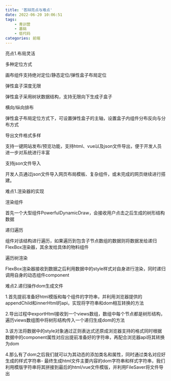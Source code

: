 ```yaml
---
title: '答辩亮点与难点'
date: 2022-06-20 10:06:51
tags: 
    - 青训营
    - 基础
    - 低代码
categories: 前端
---
```


亮点1.布局灵活

多种定位方式

画布组件支持绝对定位/静态定位/弹性盒子布局定位

弹性盒子深度无限

弹性盒子采用树状数据结构，支持无限向下生成子盒子

横向/纵向排布

弹性盒子布局定位方式下，可设置弹性盒子的主轴，设置盒子内组件分布反向与分布方式

导出文件格式多样

支持一键网站发布/预览功能，支持html、vue以及json文件导出，便于开发人员进一步对系统进行丰富

支持json文件导入

开发人员通过json文件导入网页布局模板、复杂组件，或未完成的网页继续进行搭建。


难点1.渲染器的实现

渲染组件

首先一个大型组件PowerfulDynamicDraw，会接收用户点击之后生成的树形结构数据

递归遍历

组件对该结构进行遍历，如果遍历到包含子节点数组的数据则将数据发给递归FlexBox渲染器，其余发给具体的物料组件

遍历树渲染

FlexBox渲染器接收到数据之后利用数据中的style样式对自身进行渲染，同时递归调用自身的动态组件component


难点2.递归操作dom生成文件

1.首先提前准备好html模版和每个组件的字符串，并利用浏览器提供的appendChild和innerHtml的api，实现将字符串和dom相互转换的方法

2.导出过程中exportHtml接收到一个views数组，数组中每个节点都是树形结构，遍历views数组图中将树形结构传入一个递归生成dom的方法

3.该方法将数据中的style对象通过正则表达式还原成浏览器支持的格式同时根据数据中的component属性对应出提前准备好的字符串，再配合浏览器api将其转换为dom

4.那么有了dom之后我们就可以为其动态的添加类名和属性，同时通过类名对应好生成的样式字符串- 最终生成html文件主要内容的dom字符串和样式字符串，我们利用模版字符串将其拼接到最后的html/vue文件模版，并利用FileSaver将文件导出
